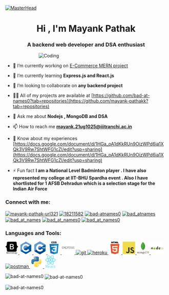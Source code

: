 [![MasterHead](https://i.postimg.cc/9FNzKDqh/github-header-image.png)](https://mayank-pathakk.io)
<h1 align="center">Hi , I'm Mayank Pathak</h1>
<h3 align="center">A backend web developer and DSA enthusiast</h3>
<img align="right" alt="Coding" width="400" src="https://camo.githubusercontent.com/87e7db51257fa949fb47ba8abe22ba884ee407733f489cc8a96264b24188f577/68747470733a2f2f692e696d6775722e636f6d2f724c46694172352e676966">
<br>

- 🔭 I’m currently working on [E-Commerce MERN project](https://github.com/mayank-pathakk/E-Commerce-Backend-API)

- 🌱 I’m currently learning **Express.js and React.js**

- 👯 I’m looking to collaborate on **any backend project**

- 👨‍💻 All of my projects are available at [https://github.com/bad-at-names0?tab=repositories](https://github.com/mayank-pathakk?tab=repositories)

- 💬 Ask me about **Nodejs , MongoDB and DSA**

- 📫 How to reach me **mayank.21ug1025@iiitranchi.ac.in**

- 📄 Know about my experiences [https://docs.google.com/document/d/1HGa_oA1dKkRUn9OizWPd6ia1XQk3V9Rw7ShtWFG1cZI/edit?usp=sharing](https://docs.google.com/document/d/1HGa_oA1dKkRUn9OizWPd6ia1XQk3V9Rw7ShtWFG1cZI/edit?usp=sharing)

- ⚡ Fun fact **I am a National Level Badminton player . I have also represented my college at IIT-BHU Spardha event . Also I have shortlisted for 1 AFSB Dehradun which is a selection stage for the Indian Air Force**

<h3 align="left">Connect with me:</h3>
<p align="left">
<a href="https://linkedin.com/in/mayank-pathak-url321" target="blank"><img align="center" src="https://raw.githubusercontent.com/rahuldkjain/github-profile-readme-generator/master/src/images/icons/Social/linked-in-alt.svg" alt="mayank-pathak-url321" height="30" width="40" /></a>
<a href="https://stackoverflow.com/users/18211582" target="blank"><img align="center" src="https://raw.githubusercontent.com/rahuldkjain/github-profile-readme-generator/master/src/images/icons/Social/stack-overflow.svg" alt="18211582" height="30" width="40" /></a>
<a href="https://codesandbox.com/bad-atnames0" target="blank"><img align="center" src="https://raw.githubusercontent.com/rahuldkjain/github-profile-readme-generator/master/src/images/icons/Social/codesandbox.svg" alt="bad-atnames0" height="30" width="40" /></a>
<a href="https://www.codechef.com/users/bad_atnames" target="blank"><img align="center" src="https://cdn.jsdelivr.net/npm/simple-icons@3.1.0/icons/codechef.svg" alt="bad_atnames" height="30" width="40" /></a>
<a href="https://www.hackerrank.com/bad_at_names" target="blank"><img align="center" src="https://raw.githubusercontent.com/rahuldkjain/github-profile-readme-generator/master/src/images/icons/Social/hackerrank.svg" alt="bad_at_names" height="30" width="40" /></a>
<a href="https://codeforces.com/profile/mayank-pathakk" target="blank"><img align="center" src="https://raw.githubusercontent.com/rahuldkjain/github-profile-readme-generator/master/src/images/icons/Social/codeforces.svg" alt="bad_at_names0" height="30" width="40" /></a>
<a href="https://www.leetcode.com/bad_at_names0" target="blank"><img align="center" src="https://raw.githubusercontent.com/rahuldkjain/github-profile-readme-generator/master/src/images/icons/Social/leet-code.svg" alt="bad_at_names0" height="30" width="40" /></a>
</p>

<h3 align="left">Languages and Tools:</h3>
<p align="left"> <a href="https://getbootstrap.com" target="_blank" rel="noreferrer"> <img src="https://raw.githubusercontent.com/devicons/devicon/master/icons/bootstrap/bootstrap-plain-wordmark.svg" alt="bootstrap" width="40" height="40"/> </a> <a href="https://www.cprogramming.com/" target="_blank" rel="noreferrer"> <img src="https://raw.githubusercontent.com/devicons/devicon/master/icons/c/c-original.svg" alt="c" width="40" height="40"/> </a> <a href="https://www.w3schools.com/cpp/" target="_blank" rel="noreferrer"> <img src="https://raw.githubusercontent.com/devicons/devicon/master/icons/cplusplus/cplusplus-original.svg" alt="cplusplus" width="40" height="40"/> </a> <a href="https://www.w3schools.com/css/" target="_blank" rel="noreferrer"> <img src="https://raw.githubusercontent.com/devicons/devicon/master/icons/css3/css3-original-wordmark.svg" alt="css3" width="40" height="40"/> </a> <a href="https://expressjs.com" target="_blank" rel="noreferrer"> <img src="https://raw.githubusercontent.com/devicons/devicon/master/icons/express/express-original-wordmark.svg" alt="express" width="40" height="40"/> </a> <a href="https://git-scm.com/" target="_blank" rel="noreferrer"> <img src="https://www.vectorlogo.zone/logos/git-scm/git-scm-icon.svg" alt="git" width="40" height="40"/> </a> <a href="https://heroku.com" target="_blank" rel="noreferrer"> <img src="https://www.vectorlogo.zone/logos/heroku/heroku-icon.svg" alt="heroku" width="40" height="40"/> </a> <a href="https://www.w3.org/html/" target="_blank" rel="noreferrer"> <img src="https://raw.githubusercontent.com/devicons/devicon/master/icons/html5/html5-original-wordmark.svg" alt="html5" width="40" height="40"/> </a> <a href="https://developer.mozilla.org/en-US/docs/Web/JavaScript" target="_blank" rel="noreferrer"> <img src="https://raw.githubusercontent.com/devicons/devicon/master/icons/javascript/javascript-original.svg" alt="javascript" width="40" height="40"/> </a> <a href="https://www.mongodb.com/" target="_blank" rel="noreferrer"> <img src="https://raw.githubusercontent.com/devicons/devicon/master/icons/mongodb/mongodb-original-wordmark.svg" alt="mongodb" width="40" height="40"/> </a> <a href="https://nodejs.org" target="_blank" rel="noreferrer"> <img src="https://raw.githubusercontent.com/devicons/devicon/master/icons/nodejs/nodejs-original-wordmark.svg" alt="nodejs" width="40" height="40"/> </a> <a href="https://postman.com" target="_blank" rel="noreferrer"> <img src="https://www.vectorlogo.zone/logos/getpostman/getpostman-icon.svg" alt="postman" width="40" height="40"/> </a> <a href="https://www.python.org" target="_blank" rel="noreferrer"> <img src="https://raw.githubusercontent.com/devicons/devicon/master/icons/python/python-original.svg" alt="python" width="40" height="40"/> </a> <a href="https://reactjs.org/" target="_blank" rel="noreferrer"> <img src="https://raw.githubusercontent.com/devicons/devicon/master/icons/react/react-original-wordmark.svg" alt="react" width="40" height="40"/> </a> </p>

<p><img align="left" src="https://github-readme-stats.vercel.app/api/top-langs?username=mayank-pathakk&show_icons=true&locale=en&layout=compact" alt="bad-at-names0" /></p>

<p>&nbsp;<img align="center" src="https://github-readme-stats.vercel.app/api?username=mayank-pathakk&show_icons=true&locale=en" alt="bad-at-names0" /></p>

<p><img align="center" src="https://github-readme-streak-stats.herokuapp.com/?user=mayank-pathakk&" alt="bad-at-names0" /></p>

